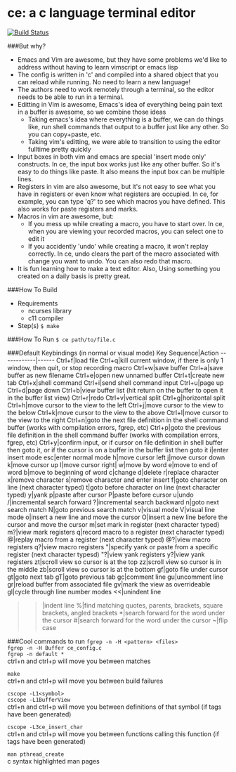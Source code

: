 # ce: a c language terminal editor

[![Build Status](https://travis-ci.org/justy989/ce.svg?branch=master)](https://travis-ci.org/justy989/ce)

###But why?
- Emacs and Vim are awesome, but they have some problems we'd like to address without having to learn vimscript
  or emacs lisp
- The config is written in 'c' and compiled into a shared object that you can reload while running. No need to
  learn a new language!
- The authors need to work remotely through a terminal, so the editor needs to be able to run in a terminal.
- Editting in Vim is awesome, Emacs's idea of everything being pain text in a buffer is awesome, so we combine
  those ideas
  - Taking emacs's idea where everything is a buffer, we can do things like, run shell commands that output to a
    buffer just like any other. So you can copy+paste, etc.
  - Taking vim's editting, we were able to transition to using the editor fulltime pretty quickly
- Input boxes in both vim and emacs are special 'insert mode only' constructs. In ce, the input box works just
  like any other buffer. So it's easy to do things like paste. It also means the input box can be multiple lines.
- Registers in vim are also awesome, but it's not easy to see what you have in registers or even know what
  registers are occupied. In ce, for example, you can type 'q?' to see which macros you have defined. This
  also works for paste registers and marks.
- Macros in vim are awesome, but:
  - If you mess up while creating a macro, you have to start over. In ce, when you are viewing your recorded macros,
   you can select one to edit it
  - If you accidently 'undo' while creating a macro, it won't replay correctly. In ce, undo clears the part of the macro associated with
 change you want to undo. You can also redo that macro.
- It is fun learning how to make a text editor. Also, Using something you created on a daily basis is pretty great.

###How To Build
- Requirements
  - ncurses library
  - c11 compiler
- Step(s)
  `$ make`

###How To Run
`$ ce path/to/file.c`

###Default Keybindings (in normal or visual mode)
Key Sequence|Action
------------|------
Ctrl+f|load file
Ctrl+q|kill current window, if there is only 1 window, then quit, or stop recording macro
Ctrl+w|save buffer
Ctrl+a|save buffer as new filename
Ctrl+e|open new unnamed buffer
Ctrl+t|create new tab
Ctrl+x|shell command
Ctrl+i|send shell command input
Ctrl+u|page up
Ctrl+d|page down
Ctrl+b|view buffer list (hit return on the buffer to open it in the buffer list view)
Ctrl+r|redo
Ctrl+v|vertical split
Ctrl+g|horizontal split
Ctrl+h|move cursor to the view to the left
Ctrl+j|move cursor to the view to the below
Ctrl+k|move cursor to the view to the above
Ctrl+l|move cursor to the view to the right
Ctrl+n|goto the next file definition in the shell command buffer (works with compilation errors, fgrep, etc)
Ctrl+p|goto the previous file definition in the shell command buffer (works with compilation errors, fgrep, etc)
Ctrl+y|confirm input, or if cursor on file definition in shell buffer then goto it, or if the cursor is on a buffer in the buffer list then goto it
i|enter insert mode
esc|enter normal mode
h|move cursor left
j|move cursor down
k|move cursor up
l|move cursor right|
w|move by word
e|move to end of word
b|move to beginning of word
c|change
d|delete
r|replace character
x|remove character
s|remove character and enter insert
f|goto character on line (next character typed)
t|goto before character on line (next character typed)
y|yank
p|paste after cursor
P|paste before cursor
u|undo
/|incremental search forward
?|incremental search backward
n|goto next search match
N|goto previous search match
v|visual mode
V|visual line mode
o|insert a new line and move the cursor
O|insert a new line before the cursor and move the cursor
m|set mark in register (next character typed)
m?|view mark registers
q|record macro to a register (next character typed)
@|replay macro from a register (next character typed)
@?|view macro registers
q?|view macro registers
"|specify yank or paste from a specific register (next character typesd)
"?|view yank registers
y?|view yank registers
zt|scroll view so cursor is at the top
zz|scroll view so cursor is in the middle
zb|scroll view so cursor is at the bottom
gf|goto file under cursor
gt|goto next tab
gT|goto previous tab
gc|comment line
gu|uncomment line
gr|reload buffer from associated file
gv|mark the view as overrideable
gl|cycle through line number modes
<<|unindent line
>>|indent line
%|find matching quotes, parents, brackets, square brackets, angled brackets
\*|search forward for the word under the cursor
#|search forward for the word under the cursor
~|flip case

###Cool commands to run
`fgrep -n -H <pattern> <files>`  
`fgrep -n -H Buffer ce_config.c`  
`fgrep -n default *`  
ctrl+n and ctrl+p will move you between matches  
  
`make`  
ctrl+n and ctrl+p will move you between build failures  
  
`cscope -L1<symbol>`  
`cscope -L1BufferView`  
ctrl+n and ctrl+p will move you between definitions of that symbol (if tags have been generated)  
  
`cscope -L3ce_insert_char`  
ctrl+n and ctrl+p will move you between functions calling this function (if tags have been generated)  

`man pthread_create`  
c syntax highlighted man pages
